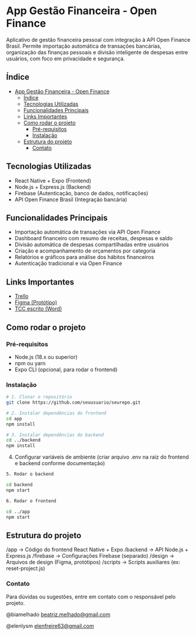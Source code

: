 # App Gestão Financeira - Open Finance

Aplicativo de gestão financeira pessoal com integração à API Open Finance Brasil. Permite importação automática de transações bancárias, organização das finanças pessoais e divisão inteligente de despesas entre usuários, com foco em privacidade e segurança.

## Índice
- [App Gestão Financeira - Open Finance](#app-gestão-financeira---open-finance)
  - [Índice](#índice)
  - [Tecnologias Utilizadas](#tecnologias-utilizadas)
  - [Funcionalidades Principais](#funcionalidades-principais)
  - [Links Importantes](#links-importantes)
  - [Como rodar o projeto](#como-rodar-o-projeto)
    - [Pré-requisitos](#pré-requisitos)
    - [Instalação](#instalação)
  - [Estrutura do projeto](#estrutura-do-projeto)
    - [Contato](#contato)

## Tecnologias Utilizadas
- React Native + Expo (Frontend)
- Node.js + Express.js (Backend)
- Firebase (Autenticação, banco de dados, notificações)
- API Open Finance Brasil (Integração bancária)

## Funcionalidades Principais
- Importação automática de transações via API Open Finance
- Dashboard financeiro com resumo de receitas, despesas e saldo
- Divisão automática de despesas compartilhadas entre usuários
- Criação e acompanhamento de orçamentos por categoria
- Relatórios e gráficos para análise dos hábitos financeiros
- Autenticação tradicional e via Open Finance

## Links Importantes
- [Trello](https://trello.com/invite/b/680d16ea71b8f025636a0452/ATTI1a024ade9969a79415167b8a2adc20240AC89C3E/tcc-backlog-app-de-gestao-financeira)
- [Figma (Protótipo)](https://www.figma.com/design/sYb7WYtJdEMKhdbpxYY7GH/Tela-de-Boas-vindas?m=auto&t=gjKBBIwoPVctMUSE-1)
- [TCC escrito (Word)](https://1drv.ms/w/c/0794fe52de44b057/EUJM_2yH-wVEh-amRTqKhBABiWWrKTOojQnTS-75VhIeBQ?e=f7wvr1)

## Como rodar o projeto

### Pré-requisitos
- Node.js (18.x ou superior)
- npm ou yarn
- Expo CLI (opcional, para rodar o frontend)

### Instalação

```bash
# 1. Clonar o repositório
git clone https://github.com/seuusuario/seurepo.git

# 2. Instalar dependências do frontend
cd app
npm install

# 3. Instalar dependências do backend
cd ../backend
npm install
```

4. Configurar variáveis de ambiente (criar arquivo .env na raiz do frontend e backend conforme documentação)
```bash
5. Rodar o backend

cd backend
npm start

6. Rodar o frontend

cd ../app
npm start
```
## Estrutura do projeto

/app      -> Código do frontend React Native + Expo
/backend  -> API Node.js + Express.js
/firebase -> Configurações Firebase (separado)
/design   -> Arquivos de design (Figma, protótipos)
/scripts  -> Scripts auxiliares (ex: reset-project.js)

### Contato

Para dúvidas ou sugestões, entre em contato com o responsável pelo projeto.

@biamelhado 
beatriz.melhado@gmail.com

@elenlysm 
elenfreire63@gmail.com